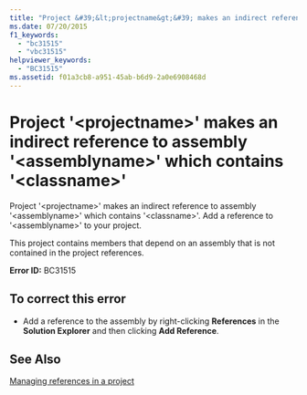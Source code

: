 ```yaml
---
title: "Project &#39;&lt;projectname&gt;&#39; makes an indirect reference to assembly &#39;&lt;assemblyname&gt;&#39; which contains &#39;&lt;classname&gt;&#39;"
ms.date: 07/20/2015
f1_keywords: 
  - "bc31515"
  - "vbc31515"
helpviewer_keywords: 
  - "BC31515"
ms.assetid: f01a3cb8-a951-45ab-b6d9-2a0e6908468d
---
```

# Project &#39;&lt;projectname&gt;&#39; makes an indirect reference to assembly &#39;&lt;assemblyname&gt;&#39; which contains &#39;&lt;classname&gt;&#39;
Project '\<projectname>' makes an indirect reference to assembly '\<assemblyname>' which contains '\<classname>'. Add a reference to '\<assemblyname>' to your project.  
  
 This project contains members that depend on an assembly that is not contained in the project references.  
  
 **Error ID:** BC31515  
  
## To correct this error  
  
- Add a reference to the assembly by right-clicking **References** in the **Solution Explorer** and then clicking **Add Reference**.  
  
## See Also  
 [Managing references in a project](/visualstudio/ide/managing-references-in-a-project)  
 
